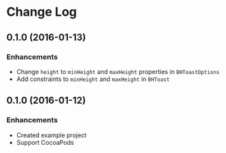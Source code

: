 # Change Log

## 0.1.0 (2016-01-13)

### Enhancements

- Change `height` to `minHeight` and `maxHeight` properties in `BHToastOptions`
- Add constraints to `minHeight` and `maxHeight` in `BHToast`


## 0.1.0 (2016-01-12)

### Enhancements

- Created example project
- Support CocoaPods
